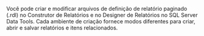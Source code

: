   Você pode criar e modificar arquivos de definição de relatório paginado (.rdl) no Construtor de Relatórios e no Designer de Relatórios no SQL Server Data Tools. Cada ambiente de criação fornece modos diferentes para criar, abrir e salvar relatórios e itens relacionados.
   